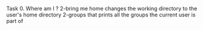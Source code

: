 Task 0. Where am I ?
2-bring me home changes the working directory to the user's home directory
2-groups that prints all the groups the current user is part of
